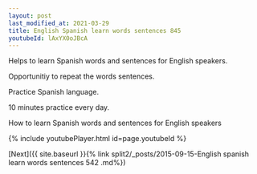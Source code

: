 ```yaml
---
layout: post
last_modified_at: 2021-03-29
title: English Spanish learn words sentences 845 
youtubeId: lAxYX0oJBcA
---
```

 
 
Helps to learn Spanish words and sentences for English speakers.

Opportunitiy to repeat the words sentences. 

Practice Spanish language. 
 
10 minutes practice every day. 
 
How to learn Spanish words and sentences for English speakers 
 
{% include youtubePlayer.html id=page.youtubeId %}
 
 
[Next]({{ site.baseurl }}{% link  split2/_posts/2015-09-15-English spanish learn words sentences 542 .md%})
 
